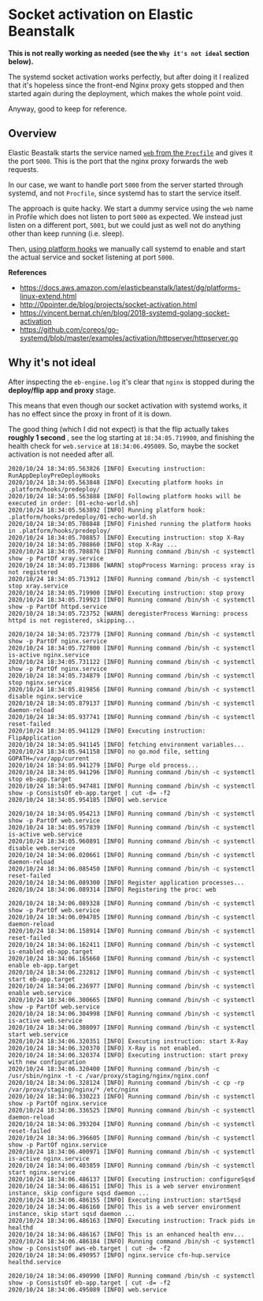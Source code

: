 # Socket activation on Elastic Beanstalk

**This is not really working as needed (see the `Why it's not ideal` section below).**

The systemd socket activation works perfectly, but after doing it I realized that it's hopeless since the front-end Nginx proxy gets stopped and then started again during the deployment, which makes the whole point void.

Anyway, good to keep for reference.

## Overview

Elastic Beastalk starts the service named [`web` from the `Procfile`](https://docs.aws.amazon.com/elasticbeanstalk/latest/dg/go-procfile.html) and gives it the port `5000`. 
This is the port that the nginx proxy forwards the web requests.

In our case, we want to handle port `5000` from the server started through systemd, and not `Procfile`, since systemd has to start the service itself.

The approach is quite hacky. We start a dummy service using the `web` name in Profile which does not listen to port `5000` as expected.
We instead just listen on a different port, `5001`, but we could just as well not do anything other than keep running (i.e. sleep).

Then, [using platform hooks](https://docs.aws.amazon.com/elasticbeanstalk/latest/dg/platforms-linux-extend.html) we manually call systemd to enable and start the actual service and socket listening at port `5000`.

**References**
- https://docs.aws.amazon.com/elasticbeanstalk/latest/dg/platforms-linux-extend.html
- http://0pointer.de/blog/projects/socket-activation.html
- https://vincent.bernat.ch/en/blog/2018-systemd-golang-socket-activation
- https://github.com/coreos/go-systemd/blob/master/examples/activation/httpserver/httpserver.go

## Why it's not ideal

After inspecting the `eb-engine.log` it's clear that `nginx` is stopped during the **deploy/flip app and proxy** stage.

This means that even though our socket activation with systemd works, it has no effect since the proxy in front of it is down.

The good thing (which I did not expect) is that the flip actually takes **roughly 1 second** , see the log starting at `18:34:05.719900`, and finishing the health check for `web.service` at `18:34:06.495089`. So, maybe the socket activation is not needed after all.

```
2020/10/24 18:34:05.563826 [INFO] Executing instruction: RunAppDeployPreDeployHooks
2020/10/24 18:34:05.563848 [INFO] Executing platform hooks in .platform/hooks/predeploy/
2020/10/24 18:34:05.563888 [INFO] Following platform hooks will be executed in order: [01-echo-world.sh]
2020/10/24 18:34:05.563892 [INFO] Running platform hook: .platform/hooks/predeploy/01-echo-world.sh
2020/10/24 18:34:05.708848 [INFO] Finished running the platform hooks in .platform/hooks/predeploy/
2020/10/24 18:34:05.708857 [INFO] Executing instruction: stop X-Ray
2020/10/24 18:34:05.708860 [INFO] stop X-Ray ...
2020/10/24 18:34:05.708876 [INFO] Running command /bin/sh -c systemctl show -p PartOf xray.service
2020/10/24 18:34:05.713886 [WARN] stopProcess Warning: process xray is not registered 
2020/10/24 18:34:05.713912 [INFO] Running command /bin/sh -c systemctl stop xray.service
2020/10/24 18:34:05.719900 [INFO] Executing instruction: stop proxy
2020/10/24 18:34:05.719923 [INFO] Running command /bin/sh -c systemctl show -p PartOf httpd.service
2020/10/24 18:34:05.723752 [WARN] deregisterProcess Warning: process httpd is not registered, skipping...

2020/10/24 18:34:05.723779 [INFO] Running command /bin/sh -c systemctl show -p PartOf nginx.service
2020/10/24 18:34:05.727800 [INFO] Running command /bin/sh -c systemctl is-active nginx.service
2020/10/24 18:34:05.731122 [INFO] Running command /bin/sh -c systemctl show -p PartOf nginx.service
2020/10/24 18:34:05.734879 [INFO] Running command /bin/sh -c systemctl stop nginx.service
2020/10/24 18:34:05.819856 [INFO] Running command /bin/sh -c systemctl disable nginx.service
2020/10/24 18:34:05.879137 [INFO] Running command /bin/sh -c systemctl daemon-reload
2020/10/24 18:34:05.937741 [INFO] Running command /bin/sh -c systemctl reset-failed
2020/10/24 18:34:05.941129 [INFO] Executing instruction: FlipApplication
2020/10/24 18:34:05.941145 [INFO] fetching environment variables...
2020/10/24 18:34:05.941158 [INFO] no go.mod file, setting GOPATH=/var/app/current
2020/10/24 18:34:05.941279 [INFO] Purge old process...
2020/10/24 18:34:05.941296 [INFO] Running command /bin/sh -c systemctl stop eb-app.target
2020/10/24 18:34:05.947481 [INFO] Running command /bin/sh -c systemctl show -p ConsistsOf eb-app.target | cut -d= -f2
2020/10/24 18:34:05.954185 [INFO] web.service

2020/10/24 18:34:05.954213 [INFO] Running command /bin/sh -c systemctl show -p PartOf web.service
2020/10/24 18:34:05.957839 [INFO] Running command /bin/sh -c systemctl is-active web.service
2020/10/24 18:34:05.960891 [INFO] Running command /bin/sh -c systemctl disable web.service
2020/10/24 18:34:06.020661 [INFO] Running command /bin/sh -c systemctl daemon-reload
2020/10/24 18:34:06.085450 [INFO] Running command /bin/sh -c systemctl reset-failed
2020/10/24 18:34:06.089300 [INFO] Register application processes...
2020/10/24 18:34:06.089314 [INFO] Registering the proc: web

2020/10/24 18:34:06.089328 [INFO] Running command /bin/sh -c systemctl show -p PartOf web.service
2020/10/24 18:34:06.094785 [INFO] Running command /bin/sh -c systemctl daemon-reload
2020/10/24 18:34:06.158914 [INFO] Running command /bin/sh -c systemctl reset-failed
2020/10/24 18:34:06.162411 [INFO] Running command /bin/sh -c systemctl is-enabled eb-app.target
2020/10/24 18:34:06.165660 [INFO] Running command /bin/sh -c systemctl enable eb-app.target
2020/10/24 18:34:06.232812 [INFO] Running command /bin/sh -c systemctl start eb-app.target
2020/10/24 18:34:06.236977 [INFO] Running command /bin/sh -c systemctl enable web.service
2020/10/24 18:34:06.300665 [INFO] Running command /bin/sh -c systemctl show -p PartOf web.service
2020/10/24 18:34:06.304998 [INFO] Running command /bin/sh -c systemctl is-active web.service
2020/10/24 18:34:06.308097 [INFO] Running command /bin/sh -c systemctl start web.service
2020/10/24 18:34:06.320351 [INFO] Executing instruction: start X-Ray
2020/10/24 18:34:06.320370 [INFO] X-Ray is not enabled.
2020/10/24 18:34:06.320374 [INFO] Executing instruction: start proxy with new configuration
2020/10/24 18:34:06.320400 [INFO] Running command /bin/sh -c /usr/sbin/nginx -t -c /var/proxy/staging/nginx/nginx.conf
2020/10/24 18:34:06.328124 [INFO] Running command /bin/sh -c cp -rp /var/proxy/staging/nginx/* /etc/nginx
2020/10/24 18:34:06.330223 [INFO] Running command /bin/sh -c systemctl show -p PartOf nginx.service
2020/10/24 18:34:06.336525 [INFO] Running command /bin/sh -c systemctl daemon-reload
2020/10/24 18:34:06.393204 [INFO] Running command /bin/sh -c systemctl reset-failed
2020/10/24 18:34:06.396605 [INFO] Running command /bin/sh -c systemctl show -p PartOf nginx.service
2020/10/24 18:34:06.400971 [INFO] Running command /bin/sh -c systemctl is-active nginx.service
2020/10/24 18:34:06.403859 [INFO] Running command /bin/sh -c systemctl start nginx.service
2020/10/24 18:34:06.486137 [INFO] Executing instruction: configureSqsd
2020/10/24 18:34:06.486151 [INFO] This is a web server environment instance, skip configure sqsd daemon ...
2020/10/24 18:34:06.486155 [INFO] Executing instruction: startSqsd
2020/10/24 18:34:06.486160 [INFO] This is a web server environment instance, skip start sqsd daemon ...
2020/10/24 18:34:06.486163 [INFO] Executing instruction: Track pids in healthd
2020/10/24 18:34:06.486167 [INFO] This is an enhanced health env...
2020/10/24 18:34:06.486184 [INFO] Running command /bin/sh -c systemctl show -p ConsistsOf aws-eb.target | cut -d= -f2
2020/10/24 18:34:06.490957 [INFO] nginx.service cfn-hup.service healthd.service

2020/10/24 18:34:06.490990 [INFO] Running command /bin/sh -c systemctl show -p ConsistsOf eb-app.target | cut -d= -f2
2020/10/24 18:34:06.495089 [INFO] web.service

```
